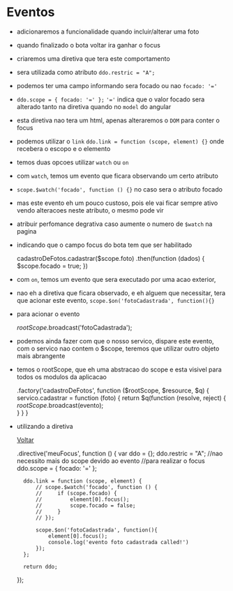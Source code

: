 # Eventos

* adicionaremos a funcionalidade quando incluir/alterar uma foto
* quando finalizado o bota voltar ira ganhar o focus

* criaremos uma diretiva que tera este comportamento
* sera utilizada como atributo `ddo.restric = "A";`
* podemos ter uma campo informando sera focado ou nao `focado: '='`
* `ddo.scope = { focado: '=' };` `'='` indica que o valor focado sera alterado tanto na diretiva quando no `model` do angular
* esta diretiva nao tera um html, apenas alteraremos o `DOM` para conter o focus
* podemos utilizar o `link` `ddo.link = function (scope, element) {}` onde recebera o escopo e o elemento

* temos duas opcoes utilizar `watch` ou `on`
* com `watch`, temos um evento que ficara observando um certo atributo
* `scope.$watch('focado', function () {}` no caso sera o atributo focado
* mas este evento eh um pouco custoso, pois ele vai ficar sempre ativo vendo alteracoes neste atributo, o mesmo pode vir
* atribuir perfomance degrativa caso aumente o numero de `$watch` na pagina
* indicando que o campo focus do bota tem que ser habilitado

    cadastroDeFotos.cadastrar($scope.foto)
        .then(function (dados) {
            $scope.focado = true;
        })

* com `on`, temos um evento que sera executado por uma acao exterior, 
* nao eh a diretiva que ficara observado, e eh alguem que necessitar, tera que acionar este evento, `scope.$on('fotoCadastrada', function(){}`
* para acionar o evento

    $rootScope.$broadcast('fotoCadastrada');

* podemos ainda fazer com que o nosso servico, dispare este evento, com o servico nao contem o $scope, teremos que utilizar outro objeto mais abrangente
* temos o rootScope, que eh uma abstracao do scope e esta visivel para todos os modulos da aplicacao

    .factory('cadastroDeFotos', function ($rootScope, $resource, $q) {
        servico.cadastrar = function (foto) {
                return $q(function (resolve, reject) {
                        $rootScope.$broadcast(evento);    
                }
        }
    }

* utilizando a diretiva

    <a href="/" class="btn btn-primary" meu-focus focado="focado">Voltar</a>

    .directive('meuFocus', function () {
        var ddo = {};
        ddo.restric = "A";
        //nao necessito mais do scope devido ao evento
        //para realizar o focus
        ddo.scope = {
            focado: '='
        };

        ddo.link = function (scope, element) {
            // scope.$watch('focado', function () {
            //     if (scope.focado) {
            //         element[0].focus();
            //         scope.focado = false;
            //     }
            // });

            scope.$on('fotoCadastrada', function(){
                element[0].focus();    
                console.log('evento foto cadastrada called!')            
            });
        };

        return ddo;
    });
